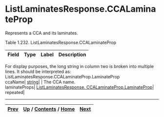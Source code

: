 
# ListLaminatesResponse.CCALaminateProp

Represents a CCA and its laminates.

Table 1.232. ListLaminatesResponse.CCALaminateProp

Field| Type| Label| Description  
---|---|---|---  
For display purposes, the long string in column two is broken into multiple
lines. It should be interpreted as:
ListLaminatesResponse.CCALaminateProp.LaminateProp  
ccaName| [string](ch01s11.md "gRPC Scalar Value Types")|  | The CCA name.  
laminateProps| [ListLaminatesResponse.
CCALaminateProp.LaminateProp](ch01s10s13s04.md
"ListLaminatesResponse.CCALaminateProp.LaminateProp")| repeated|  
  
  

* * *

[Prev](ch01s10s13s02.md) | [Up](ch01s10s13.md) / [Contents](index.md) / [Home](../../index.htm)|  [Next](ch01s10s13s04.md)  
---|---|---


